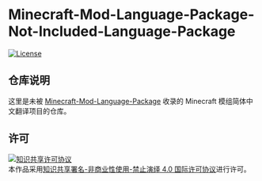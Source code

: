 <!-- markdownlint-disable MD033 -->
# Minecraft-Mod-Language-Package-Not-Included-Language-Package

[![License](https://img.shields.io/badge/license-CC%20BY--NC--ND%204.0-blue)](https://github.com/ShaBaiTianCN/Minecraft-Mod-Language-Package-Not-Included-Language-Package/blob/master/LICENSE)

## 仓库说明

这里是未被 [Minecraft-Mod-Language-Package](https://github.com/CFPAOrg/Minecraft-Mod-Language-Package) 收录的 Minecraft 模组简体中文翻译项目的仓库。

## 许可

<a rel="license" href="http://creativecommons.org/licenses/by-nc-nd/4.0/"><img alt="知识共享许可协议" style="border-width:0" src="https://i.creativecommons.org/l/by-nc-nd/4.0/88x31.png" /></a><br />本作品采用<a rel="license" href="http://creativecommons.org/licenses/by-nc-nd/4.0/">知识共享署名-非商业性使用-禁止演绎 4.0 国际许可协议</a>进行许可。
